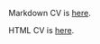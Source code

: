 Markdown CV is [here](https://adypr.github.io/rsschool-cv/cv). 

HTML CV is [here](https://adypr.github.io/rsschool-cv/).
